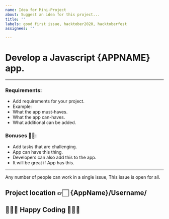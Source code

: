 ```yaml
---
name: Idea for Mini-Project
about: Suggest an idea for this project...
title: ''
labels: good first issue, hacktober2020, hacktoberfest
assignees: ''

---
```


# Develop a Javascript {APPNAME} app.
------------------------

### Requirements:
* Add requirements for your project.
* Example: 
* What the app must-haves.
* What the app can-haves.
* What additional can be added.

### Bonuses 🎉🎉:
* Add tasks that are challenging.
* App can have this thing.
* Developers can also add this to the app.
*  It will be great if App has this.

------------------------------------------

Any number of people can work in a single issue,
This issue is open for all.

Project location 👉🏻 {AppName}/Username/
---
👨🏻‍💻 Happy Coding 👩🏻‍💻
---
